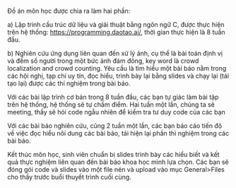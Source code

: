 Đồ án môn học được chia ra làm hai phần:
 
a) Lập trình cấu trúc dữ liệu và giải thuật bằng ngôn ngữ C, được thực hiện trên hệ thống: https://programming.daotao.ai/, thời gian thực hiện là 8 tuần đầu.

b) Nghiên cứu ứng dụng liên quan đến xử lý ảnh, cụ thể là bài toán định vị và đếm số người trong một bức ảnh đám đông, key word là crowd localization and crowd counting. Yêu cầu là tìm hiểu một bài báo nằm trong các hội nghị, tạp chí uy tín, đọc hiểu, trình bày lại bằng slides và chạy lại (tái tạo lại) được các thí nghiệm trong bài báo. 

Với các bài lập trình cơ bản trong 8 tuần đầu, các bạn tự giác làm bài tập trên hệ thống, hệ thống sẽ tự chấm điểm. Hai tuần một lần, chúng ta sẽ meeting, thầy sẽ hỏi code ngẫu nhiên để kiểm tra tư duy code của các bạn
	
Với các bài báo nghiên cứu, cũng 2 tuần một lần, các bạn báo cáo tiến độ về việc đọc hiểu nôi dung các bài báo, tái hiện lại phần thì nghiệm trong các bài báo.
	
Kết thúc môn học, sinh viên chuẩn bị slides trình bày các hiểu biết và kết quả thực nghiệm liên quan đến bài báo khoa học mình lựa chọn. Các bạn sẽ đóng gói code và slides vào một file nén và upload vào mục General>Files cho thầy trước buổi thuyết trình cuối cùng.
 
